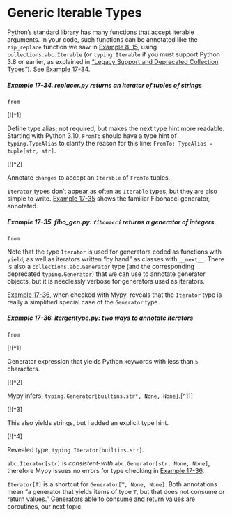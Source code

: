 # Generic Iterable Types

Python’s standard library has many functions that accept iterable arguments. In your code, such functions can be annotated like the `zip_replace` function we saw in [Example 8-15](ch08.html#replacer_ex), using `collections.abc.Iterable` (or `typing.Iterable` if you must support Python 3.8 or earlier, as explained in [“Legacy Support and Deprecated Collection Types”](ch08.html#legacy_deprecated_typing_box)). See [Example 17-34](#replacer_iterable_ex).

##### Example 17-34. replacer.py returns an iterator of tuples of strings

```
from
```

[![^1]

Define type alias; not required, but makes the next type hint more readable. Starting with Python 3.10, `FromTo` should have a type hint of `typing.TypeAlias` to clarify the reason for this line: `FromTo: TypeAlias = tuple[str, str]`.

[![^2]

Annotate `changes` to accept an `Iterable` of `FromTo` tuples.

`Iterator` types don’t appear as often as `Iterable` types, but they are also simple to write. [Example 17-35](#fibo_gen_annot_ex) shows the familiar Fibonacci generator, annotated.

##### Example 17-35. _fibo_gen.py_: `fibonacci` returns a generator of integers

```
from
```

Note that the type `Iterator` is used for generators coded as functions with `yield`, as well as iterators written “by hand” as classes with `__next__`. There is also a `collections.abc.Generator` type (and the corresponding deprecated `typing.Generator`) that we can use to annotate generator objects, but it is needlessly verbose for generators used as iterators.

[Example 17-36](#iter_gen_type_ex), when checked with Mypy, reveals that the `Iterator` type is really a simplified special case of the `Generator` type.

##### Example 17-36. itergentype.py: two ways to annotate iterators

```
from
```

[![^1]

Generator expression that yields Python keywords with less than `5` characters.

[![^2]

Mypy infers: `typing.Generator[builtins.str*, None, None]`.[^11]

[![^3]

This also yields strings, but I added an explicit type hint.

[![^4]

Revealed type: `typing.Iterator[builtins.str]`.

`abc.Iterator[str]` is _consistent-with_ `abc.Generator[str, None, None]`, therefore Mypy issues no errors for type checking in [Example 17-36](#iter_gen_type_ex).

`Iterator[T]` is a shortcut for `Generator[T, None, None]`. Both annotations mean “a generator that yields items of type `T`, but that does not consume or return values.” Generators able to consume and return values are coroutines, our next topic.